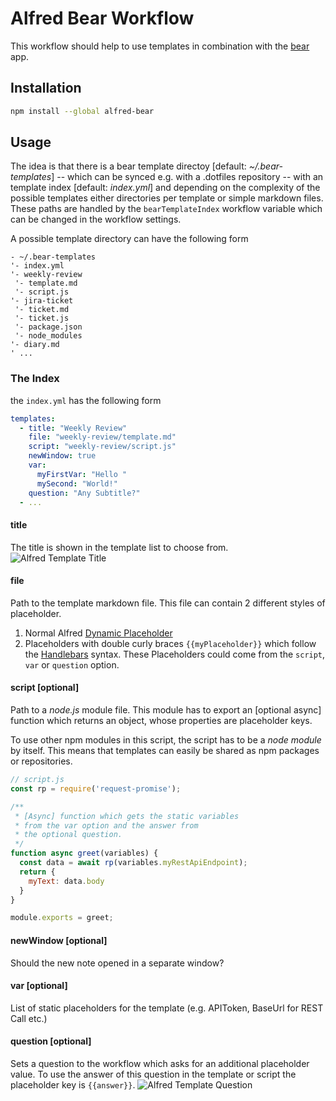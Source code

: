 # Alfred Bear Workflow

This workflow should help to use templates in combination with the [bear](https://bear.app) app.

## Installation
```bash
npm install --global alfred-bear
```

## Usage
The idea is that there is a bear template directoy [default: *~/.bear-templates*] -- which can be synced e.g. with a .dotfiles repository -- with an template index [default: *index.yml*] and depending on the complexity of the possible templates either directories per template or simple markdown files.
These paths are handled by the `bearTemplateIndex` workflow variable which can be changed in the workflow settings.

A possible template directory can have the following form

```plaintext
- ~/.bear-templates
'- index.yml
'- weekly-review
 '- template.md
 '- script.js
'- jira-ticket
 '- ticket.md
 '- ticket.js
 '- package.json
 '- node_modules
'- diary.md
' ...
```

### The Index
the `index.yml` has the following form

```yml
templates:
  - title: "Weekly Review"
    file: "weekly-review/template.md"
    script: "weekly-review/script.js"
    newWindow: true
    var:
      myFirstVar: "Hello "
      mySecond: "World!"
    question: "Any Subtitle?"
  - ...
```

#### title
The title is shown in the template list to choose from.
![Alfred Template Title](https://github.com/jmeischner/alfred-bear/blob/master/img/title.png?raw=true)

#### file
Path to the template markdown file.
This file can contain 2 different styles of placeholder.

1. Normal Alfred [Dynamic Placeholder](https://www.alfredapp.com/help/workflows/advanced/placeholders/)
2. Placeholders with double curly braces `{{myPlaceholder}}` which follow the [Handlebars](https://handlebarsjs.com/guide/) syntax. These Placeholders could come from the `script`, `var` or `question` option.

#### script [optional]
Path to a *node.js* module file. This module has to export an [optional async] function which returns an object, whose properties are placeholder keys.

To use other npm modules in this script, the script has to be a *node module* by itself.
This means that templates can easily be shared as npm packages or repositories.

```js
// script.js
const rp = require('request-promise');

/**
 * [Async] function which gets the static variables
 * from the var option and the answer from 
 * the optional question.
 */
function async greet(variables) {
  const data = await rp(variables.myRestApiEndpoint);
  return {
    myText: data.body
  }
}

module.exports = greet;
```

#### newWindow [optional]
Should the new note opened in a separate window?

#### var [optional]
List of static placeholders for the template (e.g. APIToken, BaseUrl for REST Call etc.)

#### question [optional]
Sets a question to the workflow which asks for an additional placeholder value. To use the answer of this question in the template or script the placeholder key is `{{answer}}`.
![Alfred Template Question](https://github.com/jmeischner/alfred-bear/blob/master/img/question.png?raw=true)